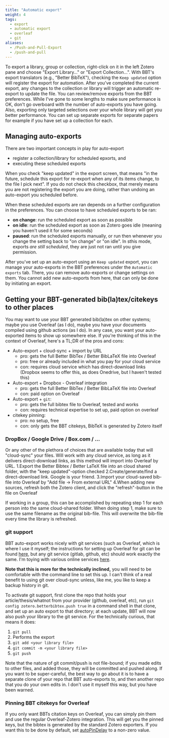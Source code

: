 ```yaml
---
title: "Automatic export"
weight: 4
tags:
  - export
  - automatic export
  - overleaf
  - git
aliases:
  - /Push-and-Pull-Export
  - /push-and-pull
---
```


To export a library, group or collection, right-click on it in the left Zotero pane and choose "Export Library…" or "Export Collection…".
With BBT's export translators (e.g., "Better BibTeX"), checking the `Keep updated` option will register the export for automation.
After you’ve completed the current export, any changes to the collection or library will trigger an automatic re-export to update the file.
You can review/remove exports from the BBT preferences.  While I've gone to some lengths to make sure performance is OK, don't go overboard with the number of auto-exports you have going. Also, exporting only targeted selections over your whole library will get you better performance. You can set up
separate exports for separate papers for example if you have set up a collection for each.

## Managing auto-exports

There are two important concepts in play for auto-export

* register a collection/library for scheduled epxorts, and
* executing these scheduled exports

When you check "keep updated" in the export screen, that means "in the future, schedule this export for re-export when any of its items change, to the file I pick next". If you do not check this checkbox, that merely means you are not registering the export you are doing, rather than undoing an auto-export you scheduled before.

When these scheduled exports are ran depends on a further configuration in the preferences. You can choose to have scheduled exports to be ran:

* **on change**: run the scheduled export as soon as possible
* **on idle**: run the scheduled export as soon as Zotero goes idle (meaning you haven't used it for some seconds)
* **paused**: run the scheduled exports manually, or run then whenever you change the setting back to "on change" or "on idle". In sthis mode, exports _are still scheduled_, they are just not ran until you give permission.

After you've set up an auto-export using an `Keep updated` export,
you can manage your auto-exports in the BBT preferences under the
`Automatic exports` tab. There, you can remove auto-exports or change
settings on them. You cannot add new auto-exports
from here, that can only be done by initiating an export.

## Getting your BBT-generated bib(la)tex/citekeys to other places

You may want to use your BBT generated bib(la)tex on other systems; maybe you use Overleaf (as I do), maybe you have your documents compiled using github actions (as I do). In any case, you want your auto-exported items to show up somewhere else. If you're thinking of this in the context of Overleaf, here's a TL;DR of the pros and cons:

* Auto-export + cloud-sync + import by URL
  * pro: gets the full Better BibTex / Better BibLaTeX file into Overleaf
  * pro: free or already included in what you pay for your cloud service
  * con: requires cloud service which has direct-download links (Dropbox seems to offer this, as does Onedrive, but I haven't tested this)
* Auto-export + Dropbox - Overleaf integration
  * pro: gets the full Better BibTex / Better BibLaTeX file into Overleaf
  * con: paid option on Overleaf
* Auto-export + `git`:
  * pro: gets the full bibtex file to Overleaf, tested and works
  * con: requires technical expertise to set up, paid option on overleaf
* citekey pinning:
  * pro: no setup, free
  * con: only gets the BBT citekeys, BibTeX is generated by Zotero itself

### DropBox / Google Drive / Box.com / ...

Or any other of the plethora of choices that are available today that will "cloud-sync" your files. Will work with any cloud service, as long as it delivers direct-download links, as this method will import into Overleaf by URL.
1.Export the Better Bibtex / Better LaTeX file into an cloud shared folder, with the "keep updated"-option checked
2.Create/generate/find a direct-download link. Google is your friend.
3.Import your cloud-saved bib-file into Overleaf by "Add file -> From external URL"
4.When adding new sources, refresh both the Zotero client, and click the "refresh"-button in the file on Overleaf

If working in a group, this can be accomplished by repeating step 1 for each person into the same cloud-shared folder. When doing step 1, make sure to use the same filename as the original bib-file. This will overwrite the bib-file every time the library is refreshed. 


### git support

BBT auto-export works nicely with git services (such as Overleaf, which is where I use it myself; the instructions for setting up Overleaf for git can be found [here](https://www.overleaf.com/blog/195-new-collaborate-online-and-offline-with-overleaf-and-git-beta), but any git service (gitlab, github, etc) should work exactly the same. I'm toying with various online services [here](https://github.com/retorquere/zotero-better-bibtex/projects/2).

**Note that this is more for the technically inclined,** you will need to be comfortable with the command line to set this up. I can't think of a real benefit to using git over cloud-sync unless, like me, you like to keep a backup history in git.

To activate git support, first clone the repo that holds your article/thesis/whatnot from your provider (github, overleaf, etc), run `git config zotero.betterbibtex.push true` in a command shell in that clone, and set up an auto export to that directory; at each update, BBT will now also push your library to the git service. For the technically curious, that means it does:

1. `git pull`
2. Performs the export
3. `git add <your library file>`
4. `git commit -m <your library file>`
5. `git push`

Note that the nature of git commit/push is not file-bound; if you made edits to other files, and added those, they will be committed and pushed along. If you want to be super-careful, the best way to go about it is to have a separate clone of your repo that BBT auto-exports to, and then another repo that you do your own edits in. I don't use it myself this way, but you have been warned.

### Pinning BBT citekeys for Overleaf

If you only want BBTs citation keys on Overleaf, you can simply pin
them and use the regular Overleaf-Zotero integration. This will get
you the pinned keys, but the bibtex is generated by the standard
Zotero exporters. If you want this to be done by default, set [autoPinDelay](https://retorque.re/zotero-better-bibtex/installation/preferences/hidden-preferences/#autopindelay) to a non-zero value.
